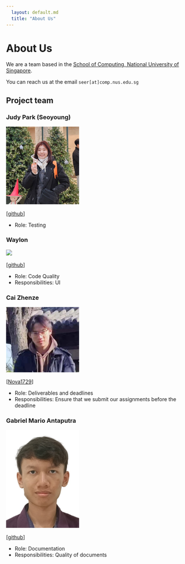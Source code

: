 ```yaml
---
  layout: default.md
  title: "About Us"
---
```


# About Us

We are a team based in the [School of Computing, National University of Singapore](http://www.comp.nus.edu.sg).

You can reach us at the email `seer[at]comp.nus.edu.sg`

## Project team

### Judy Park (Seoyoung)

<img src="images/judy1x4.png" width="200px">

[[github](https://github.com/judy1x4)]

* Role: Testing

### Waylon

<img src="images/waylonggggg.png" width="200px">

[[github](http://github.com/waylonggggg)]

* Role: Code Quality
* Responsibilities: UI

### Cai Zhenze

<img src="images/nova1729.png" width="200px">

[[Nova1729](http://github.com/Nova1729)]

* Role: Deliverables and deadlines
* Responsibilities: Ensure that we submit our assignments before the deadline

### Gabriel Mario Antaputra

<img src="images/thegrimbee.png" width="200px">

[[github](http://github.com/thegrimbee)]

* Role: Documentation
* Responsibilities: Quality of documents
